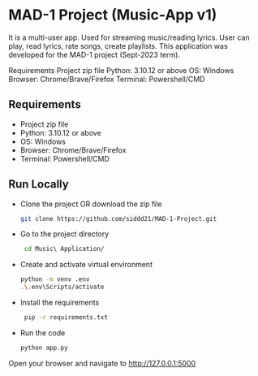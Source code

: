 
# MAD-1 Project (Music-App v1)

It is a multi-user app. Used for streaming music/reading lyrics. User can play, read lyrics, rate songs, create playlists. This application was developed for the MAD-1 project (Sept-2023 term).

Requirements
Project zip file
Python: 3.10.12 or above
OS: Windows
Browser: Chrome/Brave/Firefox
Terminal: Powershell/CMD

## Requirements

- Project zip file
- Python: 3.10.12 or above
- OS: Windows
- Browser: Chrome/Brave/Firefox
- Terminal: Powershell/CMD




## Run Locally

- Clone the project OR download the zip file
   ```bash
   git clone https://github.com/siddd21/MAD-1-Project.git
   ```

- Go to the project directory
  ```bash
   cd Music\ Application/
   ```

- Create and activate virtual environment
  ```bash
  python -m venv .env
  .\.env\Scripts/activate
  ```

- Install the requirements
   ```bash
    pip -r requirements.txt
    ````

- Run the code
  ```bash
  python app.py
  ```
Open your browser and navigate to http://127.0.0.1:5000